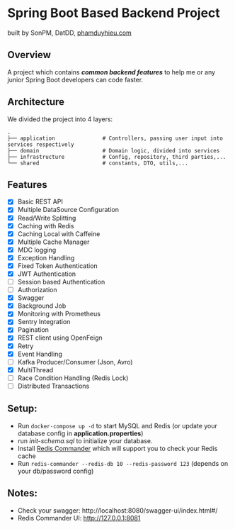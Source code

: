 # Spring Boot Based Backend Project

built by SonPM, DatDD, [phamduyhieu.com](https://phamduyhieu.com)

## Overview
A project which contains _**common backend features**_ to help me or any junior Spring Boot developers can code faster.

## Architecture
We divided the project into 4 layers:

    .
    ├── application               # Controllers, passing user input into services respectively
    ├── domain                    # Domain logic, divided into services
    ├── infrastructure            # Config, repository, third parties,...
    └── shared                    # constants, DTO, utils,...


## Features

- [x] Basic REST API
- [x] Multiple DataSource Configuration
- [x] Read/Write Splitting
- [x] Caching with Redis
- [x] Caching Local with Caffeine
- [x] Multiple Cache Manager
- [x] MDC logging
- [x] Exception Handling
- [x] Fixed Token Authentication
- [x] JWT Authentication
- [ ] Session based Authentication
- [ ] Authorization
- [x] Swagger
- [x] Background Job
- [x] Monitoring with Prometheus
- [x] Sentry Integration
- [x] Pagination
- [x] REST client using OpenFeign
- [x] Retry
- [x] Event Handling
- [ ] Kafka Producer/Consumer (Json, Avro)
- [x] MultiThread
- [ ] Race Condition Handling (Redis Lock)
- [ ] Distributed Transactions

## Setup:
- Run `docker-compose up -d` to start MySQL and Redis (or update your database config in **application.properties**)
- run _init-schema.sql_ to initialize your database.
- Install [Redis Commander](https://github.com/joeferner/redis-commander) which will support you to check your Redis cache
- Run `redis-commander --redis-db 10 --redis-password 123` (depends on your db/password config)

## Notes:
- Check your swagger: http://localhost:8080/swagger-ui/index.html#/
- Redis Commander UI: http://127.0.0.1:8081
